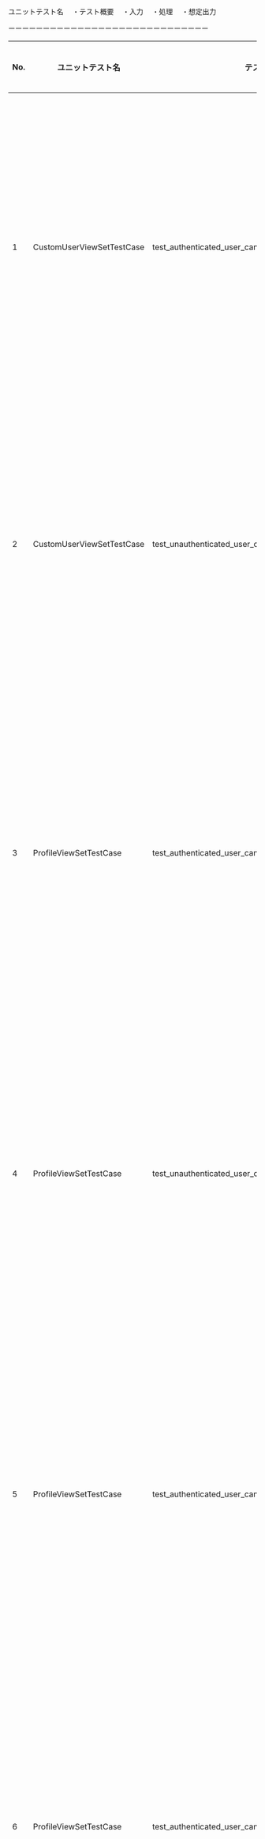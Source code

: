 ユニットテスト名
　・テスト概要
　・入力
　・処理
　・想定出力

ーーーーーーーーーーーーーーーーーーーーーーーーーーーーー

| No. | ユニットテスト名                      | テストメソッド                                            | テスト概要                                      | 入力                                            | 処理                                      | 想定出力                                               |
|-----|-----------------------------------|-------------------------------------------------------|----------------------------------------------|---------------------------------------------|----------------------------------------|--------------------------------------------------|
| 1   | CustomUserViewSetTestCase         | test_authenticated_user_can_retrieve_own_user_info    | CustomUserViewSet のテスト                     | 認証済みのユーザー                                  | 自分自身のユーザー情報を取得                      | ステータスコードが 200 で、ユーザー情報が正しく取得できる    |
| 2   | CustomUserViewSetTestCase         | test_unauthenticated_user_cannot_retrieve_user_info   | CustomUserViewSet のテスト                     | 未認証のユーザー                                   | ユーザー情報を取得しようとする                    | ステータスコードが 403 で、ユーザー情報を取得できない         |
| 3   | ProfileViewSetTestCase            | test_authenticated_user_can_retrieve_own_profile_info | ProfileViewSet のテスト                        | 認証済みのユーザー                                  | 自分自身のプロフィール情報を取得                    | ステータスコードが 200 で、プロフィール情報が正しく取得できる |
| 4   | ProfileViewSetTestCase            | test_unauthenticated_user_cannot_retrieve_profile_info| ProfileViewSet のテスト                        | 未認証のユーザー                                   | プロフィール情報を取得しようとする                  | ステータスコードが 403 で、プロフィール情報を取得できない     |
| 5   | ProfileViewSetTestCase            | test_authenticated_user_can_update_own_profile_info   | ProfileViewSet のテスト                        | 認証済みのユーザー、更新するプロフィール情報           | 自分自身のプロフィール情報を更新                    | ステータスコードが 200 で、プロフィール情報が正しく更新される |
| 6   | ProfileViewSetTestCase            | test_authenticated_user_can_delete_own_profile_info   | ProfileViewSet のテスト                        | 認証済みのユーザー                                  | 自分自身のプロフィール情報を削除                    | ステータスコードが 204 で、プロフィール情報が正しく削除される |
| 7   | ProfileViewSetTestCase            | test_unauthenticated_user_cannot_update_or_delete_profile_info| ProfileViewSet のテスト                        | 未認証のユーザー、更新するプロフィール情報           | プロフィール情報を更新または削除しようとする          | ステータスコードが 403 で、プロフィール情報を更新または削除できない |

| No. | ユニットテスト名                      | テストメソッド                                            | テスト概要                                      | 入力                                            | 処理                                      | 想定出力                                               |
|-----|-----------------------------------|-------------------------------------------------------|----------------------------------------------|---------------------------------------------|----------------------------------------|--------------------------------------------------|
| 8   | CustomUserViewSetTestCase         | test_authenticated_user_can_create_custom_user         | CustomUserViewSet のテスト                     | 認証済みのユーザー、新規ユーザー情報                  | 新規ユーザーを作成                          | ステータスコードが 201 で、新規ユーザーが正しく作成される    |
| 9   | CustomUserViewSetTestCase         | test_unauthenticated_user_cannot_create_custom_user    | CustomUserViewSet のテスト                     | 未認証のユーザー、新規ユーザー情報                  | 新規ユーザーを作成しようとする                | ステータスコードが 403 で、新規ユーザーを作成できない         |
| 10  | ProfileViewSetTestCase            | test_authenticated_user_can_create_profile             | ProfileViewSet のテスト                        | 認証済みのユーザー、新規プロフィール情報            | 新規プロフィールを作成                      | ステータスコードが 201 で、新規プロフィールが正しく作成される |
| 11  | ProfileViewSetTestCase            | test_unauthenticated_user_cannot_create_profile        | ProfileViewSet のテスト                        | 未認証のユーザー、新規プロフィール情報            | 新規プロフィールを作成しようとする              | ステータスコードが 403 で、新規プロフィールを作成できない     |
| 12  | ProfileViewSetTestCase            | test_authenticated_user_can_list_own_profiles          | ProfileViewSet のテスト                        | 認証済みのユーザー                                 | 自分自身のプロフィール情報を一覧表示            | ステータスコードが 200 で、自分自身のプロフィール情報が正しく一覧表示される |
| 13  | ProfileViewSetTestCase            | test_unauthenticated_user_cannot_list_profiles         | ProfileViewSet のテスト                        | 未認証のユーザー                                 | プロフィール情報を一覧表示しようとする          | ステータスコードが 403 で、プロフィール情報を一覧表示できない  |
| 14  | CustomUserViewSetTestCase         | test_authenticated_user_can_update_own_custom_user     | CustomUserViewSet のテスト                     | 認証済みのユーザー、更新したいユーザー情報            | 自分自身のユーザー情報を更新                  | ステータスコードが 200 で

| No. | ユニットテスト名                      | テストメソッド                                            | テスト概要                                      | 入力                                            | 処理                                      | 想定出力                                               |
|-----|-----------------------------------|-------------------------------------------------------|----------------------------------------------|---------------------------------------------|----------------------------------------|--------------------------------------------------|
| 10  | ProfileViewSetTestCase            | test_authenticated_user_can_update_own_profile         | ProfileViewSet のテスト                       | 認証済みのユーザー、更新したいプロフィール情報       | 自分自身のプロフィール情報を更新                  | ステータスコードが 200 で、プロフィール情報が正しく更新される   |
| 11  | ProfileViewSetTestCase            | test_unauthenticated_user_cannot_update_profile        | ProfileViewSet のテスト                       | 未認証のユーザー、更新したいプロフィール情報       | プロフィール情報を更新しようとする                | ステータスコードが 403 で、プロフィール情報を更新できない        |
| 12  | ProfileViewSetTestCase            | test_authenticated_user_can_delete_own_profile         | ProfileViewSet のテスト                       | 認証済みのユーザー                               | 自分自身のプロフィール情報を削除                  | ステータスコードが 204 で、プロフィール情報が正しく削除される   |
| 13  | ProfileViewSetTestCase            | test_unauthenticated_user_cannot_delete_profile        | ProfileViewSet のテスト                       | 未認証のユーザー                               | プロフィール情報を削除しようとする                | ステータスコードが 403 で、プロフィール情報を削除できない        |

| No. | ユニットテスト名                      | テストメソッド                                            | テスト概要                                      | 入力                                            | 処理                                      | 想定出力                                               |
|-----|-----------------------------------|-------------------------------------------------------|----------------------------------------------|---------------------------------------------|----------------------------------------|--------------------------------------------------|
| 14  | CustomUserViewSetTestCase         | test_authenticated_user_can_delete_own_custom_user     | CustomUserViewSet のテスト                    | 認証済みのユーザー                               | 自分自身のユーザー情報を削除                  | ステータスコードが 204 で、ユーザー情報が正しく削除される   |
| 15  | CustomUserViewSetTestCase         | test_unauthenticated_user_cannot_delete_custom_user    | CustomUserViewSet のテスト                    | 未認証のユーザー                               | ユーザー情報を削除しようとする                | ステータスコードが 403 で、ユーザー情報を削除できない        |

| No. | ユニットテスト名                      | テストメソッド                                            | テスト概要                                      | 入力                                            | 処理                                      | 想定出力                                               |
|-----|-----------------------------------|-------------------------------------------------------|----------------------------------------------|---------------------------------------------|----------------------------------------|--------------------------------------------------|
| 18  | ProfileViewSetTestCase            | test_authenticated_user_can_create_profile             | ProfileViewSet のテスト                       | 認証済みのユーザー                               | 新しいプロフィール情報を作成                 | ステータスコードが 201 で、新しいプロフィール情報が正しく作成される |
| 19  | ProfileViewSetTestCase            | test_unauthenticated_user_cannot_create_profile        | ProfileViewSet のテスト                       | 未認証のユーザー                               | 新しいプロフィール情報を作成しようとする       | ステータスコードが 403 で、新しいプロフィール情報を作成できない |
| 20  | ProfileViewSetTestCase            | test_authenticated_user_can_list_profiles              | ProfileViewSet のテスト                       | 認証済みのユーザー                               | プロフィール情報の一覧を取得                 | ステータスコードが 200 で、プロフィール情報の一覧が正しく取得できる |
| 21  | ProfileViewSetTestCase            | test_unauthenticated_user_cannot_list_profiles         | ProfileViewSet のテスト                       | 未認証のユーザー                               | プロフィール情報の一覧を取得しようとする       | ステータスコードが 403 で、プロフィール情報の一覧が取得できない |

| No. | ユニットテスト名                      | テストメソッド                                            | テスト概要                                      | 入力                                            | 処理                                      | 想定出力                                               |
|-----|-----------------------------------|-------------------------------------------------------|----------------------------------------------|---------------------------------------------|----------------------------------------|--------------------------------------------------|
| 24  | ProfileViewSetTestCase            | test_authenticated_user_can_retrieve_own_profile        | ProfileViewSet のテスト                       | 認証済みのユーザー                               | 自分自身のプロフィール情報を取得                 | ステータスコードが 200 で、自分自身のプロフィール情報が正しく取得できる |
| 25  | ProfileViewSetTestCase            | test_unauthenticated_user_cannot_retrieve_profile       | ProfileViewSet のテスト                       | 未認証のユーザー                               | プロフィール情報を取得しようとする       | ステータスコードが 403 で、プロフィール情報が取得できない |
| 26  | ProfileViewSetTestCase            | test_authenticated_user_can_update_own_profile          | ProfileViewSet のテスト                       | 認証済みのユーザー                               | 自分自身のプロフィール情報を更新                 | ステータスコードが 200 で、自分自身のプロフィール情報が正しく更新される |
| 27  | ProfileViewSetTestCase            | test_unauthenticated_user_cannot_update_profile         | ProfileViewSet のテスト                       | 未認証のユーザー                               | プロフィール情報を更新しようとする       | ステータスコードが 403 で、プロフィール情報を更新できない |
| 28  | ProfileViewSetTestCase            | test_authenticated_user_can_delete_own_profile          | ProfileViewSet のテスト                       | 認証済みのユーザー                               | 自分自身のプロフィール情報を削除                 | ステータスコードが 204 で、自分自身のプロフィール情報が正しく削除される |
| 29  | ProfileViewSetTestCase            | test_unauthenticated_user_cannot_delete_profile         | ProfileViewSet のテスト                       | 未認証のユーザー                               | プロフィール情報を削除しようとする       | ステータスコードが 403 で、プロフィール情報を削除できない |
